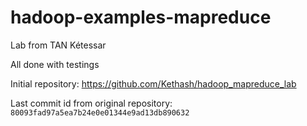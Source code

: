 # hadoop-examples-mapreduce

Lab from TAN Kétessar

All done with testings

Initial repository: https://github.com/Kethash/hadoop_mapreduce_lab

Last commit id from original repository: `80093fad97a5ea7b24e0e01344e9ad13db890632`
